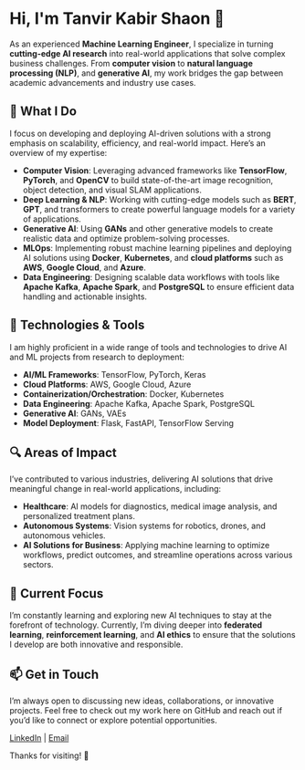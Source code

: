 # Hi, I'm Tanvir Kabir Shaon 👋

As an experienced **Machine Learning Engineer**, I specialize in turning **cutting-edge AI research** into real-world applications that solve complex business challenges. From **computer vision** to **natural language processing (NLP)**, and **generative AI**, my work bridges the gap between academic advancements and industry use cases.

## 🌟 **What I Do**
I focus on developing and deploying AI-driven solutions with a strong emphasis on scalability, efficiency, and real-world impact. Here’s an overview of my expertise:

- **Computer Vision**: Leveraging advanced frameworks like **TensorFlow**, **PyTorch**, and **OpenCV** to build state-of-the-art image recognition, object detection, and visual SLAM applications.
- **Deep Learning & NLP**: Working with cutting-edge models such as **BERT**, **GPT**, and transformers to create powerful language models for a variety of applications.
- **Generative AI**: Using **GANs** and other generative models to create realistic data and optimize problem-solving processes.
- **MLOps**: Implementing robust machine learning pipelines and deploying AI solutions using **Docker**, **Kubernetes**, and **cloud platforms** such as **AWS**, **Google Cloud**, and **Azure**.
- **Data Engineering**: Designing scalable data workflows with tools like **Apache Kafka**, **Apache Spark**, and **PostgreSQL** to ensure efficient data handling and actionable insights.

## 🚀 **Technologies & Tools**
I am highly proficient in a wide range of tools and technologies to drive AI and ML projects from research to deployment:

- **AI/ML Frameworks**: TensorFlow, PyTorch, Keras
- **Cloud Platforms**: AWS, Google Cloud, Azure
- **Containerization/Orchestration**: Docker, Kubernetes
- **Data Engineering**: Apache Kafka, Apache Spark, PostgreSQL
- **Generative AI**: GANs, VAEs
- **Model Deployment**: Flask, FastAPI, TensorFlow Serving

## 🔍 **Areas of Impact**
I’ve contributed to various industries, delivering AI solutions that drive meaningful change in real-world applications, including:

- **Healthcare**: AI models for diagnostics, medical image analysis, and personalized treatment plans.
- **Autonomous Systems**: Vision systems for robotics, drones, and autonomous vehicles.
- **AI Solutions for Business**: Applying machine learning to optimize workflows, predict outcomes, and streamline operations across various sectors.

## 🌱 **Current Focus**
I’m constantly learning and exploring new AI techniques to stay at the forefront of technology. Currently, I’m diving deeper into **federated learning**, **reinforcement learning**, and **AI ethics** to ensure that the solutions I develop are both innovative and responsible.

## 📫 **Get in Touch**
I’m always open to discussing new ideas, collaborations, or innovative projects. Feel free to check out my work here on GitHub and reach out if you’d like to connect or explore potential opportunities.

[LinkedIn](https://www.linkedin.com/in/tanvir-kabir-shaon/) | [Email](mailto:mtanvir360@gmail.com)

Thanks for visiting! 🌟

